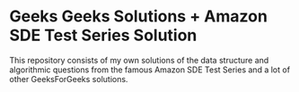 # Geeks Geeks Solutions + Amazon SDE Test Series Solution
This repository consists of my own solutions of the data structure and algorithmic questions from the famous Amazon SDE Test Series and a lot of other GeeksForGeeks solutions.
